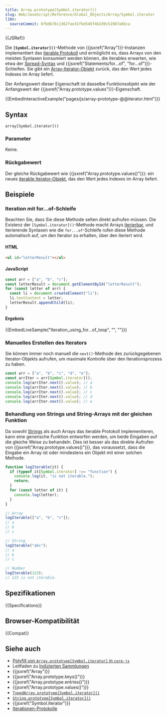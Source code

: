 ```yaml
---
title: Array.prototype[Symbol.iterator]()
slug: Web/JavaScript/Reference/Global_Objects/Array/Symbol.iterator
l10n:
  sourceCommit: 6fbdb78c1362fae31fbd545f4b2d9c51987a6bca
---
```


{{JSRef}}

Die **`[Symbol.iterator]()`**-Methode von {{jsxref("Array")}}-Instanzen implementiert das [iterable Protokoll](/de/docs/Web/JavaScript/Reference/Iteration_protocols) und ermöglicht es, dass Arrays von den meisten Syntaxen konsumiert werden können, die iterables erwarten, wie etwa der [Spread-Syntax](/de/docs/Web/JavaScript/Reference/Operators/Spread_syntax) und {{jsxref("Statements/for...of", "for...of")}}-Schleifen. Sie gibt ein [Array-Iterator-Objekt](/de/docs/Web/JavaScript/Reference/Global_Objects/Iterator) zurück, das den Wert jedes Indexes im Array liefert.

Der Anfangswert dieser Eigenschaft ist dasselbe Funktionsobjekt wie der Anfangswert der {{jsxref("Array.prototype.values")}}-Eigenschaft.

{{EmbedInteractiveExample("pages/js/array-prototype-@@iterator.html")}}

## Syntax

```js-nolint
array[Symbol.iterator]()
```

### Parameter

Keine.

### Rückgabewert

Der gleiche Rückgabewert wie {{jsxref("Array.prototype.values()")}}: ein neues [iterable Iterator-Objekt](/de/docs/Web/JavaScript/Reference/Global_Objects/Iterator), das den Wert jedes Indexes im Array liefert.

## Beispiele

### Iteration mit for...of-Schleife

Beachten Sie, dass Sie diese Methode selten direkt aufrufen müssen. Die Existenz der `[Symbol.iterator]()`-Methode macht Arrays [iterierbar](/de/docs/Web/JavaScript/Reference/Iteration_protocols#the_iterable_protocol), und iterierende Syntaxen wie die `for...of`-Schleife rufen diese Methode automatisch auf, um den Iterator zu erhalten, über den iteriert wird.

#### HTML

```html
<ul id="letterResult"></ul>
```

#### JavaScript

```js
const arr = ["a", "b", "c"];
const letterResult = document.getElementById("letterResult");
for (const letter of arr) {
  const li = document.createElement("li");
  li.textContent = letter;
  letterResult.appendChild(li);
}
```

#### Ergebnis

{{EmbedLiveSample("Iteration_using_for...of_loop", "", "")}}

### Manuelles Erstellen des Iterators

Sie können immer noch manuell die `next()`-Methode des zurückgegebenen Iterator-Objekts aufrufen, um maximale Kontrolle über den Iterationsprozess zu haben.

```js
const arr = ["a", "b", "c", "d", "e"];
const arrIter = arr[Symbol.iterator]();
console.log(arrIter.next().value); // a
console.log(arrIter.next().value); // b
console.log(arrIter.next().value); // c
console.log(arrIter.next().value); // d
console.log(arrIter.next().value); // e
```

### Behandlung von Strings und String-Arrays mit der gleichen Funktion

Da sowohl [Strings](/de/docs/Web/JavaScript/Reference/Global_Objects/String/Symbol.iterator) als auch Arrays das iterable Protokoll implementieren, kann eine generische Funktion entworfen werden, um beide Eingaben auf die gleiche Weise zu behandeln. Dies ist besser als das direkte Aufrufen von {{jsxref("Array.prototype.values()")}}, das voraussetzt, dass die Eingabe ein Array ist oder mindestens ein Objekt mit einer solchen Methode.

```js
function logIterable(it) {
  if (typeof it[Symbol.iterator] !== "function") {
    console.log(it, "is not iterable.");
    return;
  }
  for (const letter of it) {
    console.log(letter);
  }
}

// Array
logIterable(["a", "b", "c"]);
// a
// b
// c

// String
logIterable("abc");
// a
// b
// c

// Number
logIterable(123);
// 123 is not iterable.
```

## Spezifikationen

{{Specifications}}

## Browser-Kompatibilität

{{Compat}}

## Siehe auch

- [Polyfill von `Array.prototype[Symbol.iterator]` in `core-js`](https://github.com/zloirock/core-js#ecmascript-array)
- Leitfaden zu [Indizierten Sammlungen](/de/docs/Web/JavaScript/Guide/Indexed_collections)
- {{jsxref("Array")}}
- {{jsxref("Array.prototype.keys()")}}
- {{jsxref("Array.prototype.entries()")}}
- {{jsxref("Array.prototype.values()")}}
- [`TypedArray.prototype[Symbol.iterator]()`](/de/docs/Web/JavaScript/Reference/Global_Objects/TypedArray/Symbol.iterator)
- [`String.prototype[Symbol.iterator]()`](/de/docs/Web/JavaScript/Reference/Global_Objects/String/Symbol.iterator)
- {{jsxref("Symbol.iterator")}}
- [Iterationen-Protokolle](/de/docs/Web/JavaScript/Reference/Iteration_protocols)
